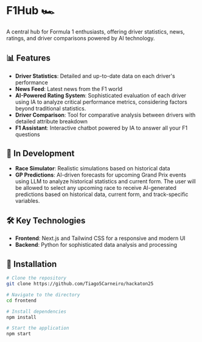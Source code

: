 # F1Hub 🏎️

A central hub for Formula 1 enthusiasts, offering driver statistics, news, ratings, and driver comparisons powered by AI technology.

## 📊 Features

- **Driver Statistics**: Detailed and up-to-date data on each driver's performance
- **News Feed**: Latest news from the F1 world
- **AI-Powered Rating System**: Sophisticated evaluation of each driver using IA to analyze critical performance metrics, considering factors beyond traditional statistics.
- **Driver Comparison**: Tool for comparative analysis between drivers with detailed attribute breakdown
- **F1 Assistant**: Interactive chatbot powered by IA to answer all your F1 questions

## 🔮 In Development

- **Race Simulator**: Realistic simulations based on historical data
- **GP Predictions**: AI-driven forecasts for upcoming Grand Prix events using LLM to analyze historical statistics and current form. The user will be allowed to select any upcoming race to receive AI-generated predictions based on historical data, current form, and track-specific variables.

## 🛠️ Key Technologies

- **Frontend**: Next.js and Tailwind CSS for a responsive and modern UI
- **Backend**: Python for sophisticated data analysis and processing

## 🚀 Installation

```bash
# Clone the repository
git clone https://github.com/Tiago5Carneiro/hackaton25

# Navigate to the directory
cd frontend

# Install dependencies
npm install

# Start the application
npm start
```
